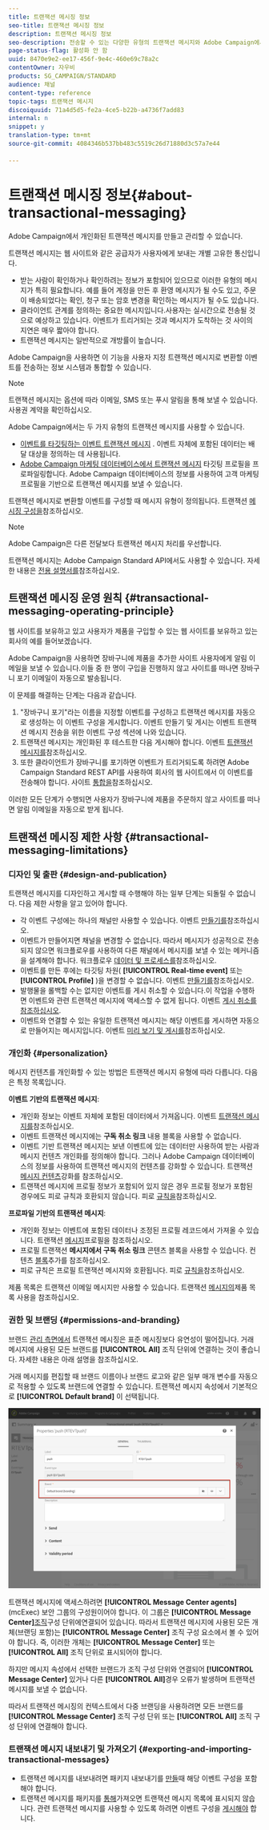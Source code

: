 ```yaml
---
title: 트랜잭션 메시징 정보
seo-title: 트랜잭션 메시징 정보
description: 트랜잭션 메시징 정보
seo-description: 전송할 수 있는 다양한 유형의 트랜잭션 메시지와 Adobe Campaign에서 사용되는 방식을 살펴볼 수 있습니다.
page-status-flag: 활성화 안 함
uuid: 8470e9e2-ee17-456f-9e4c-460e69c78a2c
contentOwner: 자우비
products: SG_CAMPAIGN/STANDARD
audience: 채널
content-type: reference
topic-tags: 트랜잭션 메시지
discoiquuid: 71a4d5d5-fe2a-4ce5-b22b-a4736f7add83
internal: n
snippet: y
translation-type: tm+mt
source-git-commit: 4084346b537bb483c5519c26d71880d3c57a7e44

---
```



# 트랜잭션 메시징 정보{#about-transactional-messaging}

Adobe Campaign에서 개인화된 트랜잭션 메시지를 만들고 관리할 수 있습니다.

트랜잭션 메시지는 웹 사이트와 같은 공급자가 사용자에게 보내는 개별 고유한 통신입니다.

* 받는 사람이 확인하거나 확인하려는 정보가 포함되어 있으므로 이러한 유형의 메시지가 특히 필요합니다. 예를 들어 계정을 만든 후 환영 메시지가 될 수도 있고, 주문이 배송되었다는 확인, 청구 또는 암호 변경을 확인하는 메시지가 될 수도 있습니다.
* 클라이언트 관계를 정의하는 중요한 메시지입니다.사용자는 실시간으로 전송될 것으로 예상하고 있습니다. 이벤트가 트리거되는 것과 메시지가 도착하는 것 사이의 지연은 매우 짧아야 합니다.
* 트랜잭션 메시지는 일반적으로 개방률이 높습니다.

Adobe Campaign을 사용하면 이 기능을 사용자 지정 트랜잭션 메시지로 변환할 이벤트를 전송하는 정보 시스템과 통합할 수 있습니다.

>[!NOTE]
>
>트랜잭션 메시지는 옵션에 따라 이메일, SMS 또는 푸시 알림을 통해 보낼 수 있습니다. 사용권 계약을 확인하십시오.

Adobe Campaign에서는 두 가지 유형의 트랜잭션 메시지를 사용할 수 있습니다.

* [이벤트를 타깃팅하는 이벤트 트랜잭션 메시지](../../channels/using/event-transactional-messages.md) . 이벤트 자체에 포함된 데이터는 배달 대상을 정의하는 데 사용됩니다.
* [Adobe Campaign 마케팅 데이터베이스에서 트랜잭션 메시지](../../channels/using/profile-transactional-messages.md) 타깃팅 프로필을 프로파일링합니다. Adobe Campaign 데이터베이스의 정보를 사용하여 고객 마케팅 프로필을 기반으로 트랜잭션 메시지를 보낼 수 있습니다.

트랜잭션 메시지로 변환할 이벤트를 구성할 때 메시지 유형이 정의됩니다. 트랜잭션 [메시징 구성을](../../administration/using/configuring-transactional-messaging.md)참조하십시오.

>[!NOTE]
>
>Adobe Campaign은 다른 전달보다 트랜잭션 메시지 처리를 우선합니다.

트랜잭션 메시지는 Adobe Campaign Standard API에서도 사용할 수 있습니다. 자세한 내용은 [전용 설명서를](https://docs.campaign.adobe.com/doc/standard/en/api/ACS_API.html#about-transactional-messaging)참조하십시오.

## 트랜잭션 메시징 운영 원칙 {#transactional-messaging-operating-principle}

웹 사이트를 보유하고 있고 사용자가 제품을 구입할 수 있는 웹 사이트를 보유하고 있는 회사의 예를 들어보겠습니다.

Adobe Campaign을 사용하면 장바구니에 제품을 추가한 사이트 사용자에게 알림 이메일을 보낼 수 있습니다.이들 중 한 명이 구입을 진행하지 않고 사이트를 떠나면 장바구니 포기 이메일이 자동으로 발송됩니다.

이 문제를 해결하는 단계는 다음과 같습니다.

1. "장바구니 포기"라는 이름을 지정할 이벤트를 구성하고 트랜잭션 메시지를 자동으로 생성하는 이 이벤트 구성을 게시합니다. 이벤트 만들기 및 게시는 이벤트 트랜잭션 메시지 [](../../administration/using/configuring-transactional-messaging.md#use-case--configuring-an-event-to-send-a-transactional-message) 전송을 위한 이벤트 구성 섹션에 나와 있습니다.
1. 트랜잭션 메시지는 개인화된 후 테스트한 다음 게시해야 합니다. 이벤트 [트랜잭션 메시지를](../../channels/using/event-transactional-messages.md)참조하십시오.
1. 또한 클라이언트가 장바구니를 포기하면 이벤트가 트리거되도록 하려면 Adobe Campaign Standard REST API를 사용하여 회사의 웹 사이트에서 이 이벤트를 전송해야 합니다. 사이트 [통합을](../../administration/using/configuring-transactional-messaging.md#integrating-the-triggering-of-the-event-in-a-website)참조하십시오.

이러한 모든 단계가 수행되면 사용자가 장바구니에 제품을 주문하지 않고 사이트를 떠나면 알림 이메일을 자동으로 받게 됩니다.

## 트랜잭션 메시징 제한 사항 {#transactional-messaging-limitations}

### 디자인 및 출판 {#design-and-publication}

트랜잭션 메시지를 디자인하고 게시할 때 수행해야 하는 일부 단계는 되돌릴 수 없습니다. 다음 제한 사항을 알고 있어야 합니다.

* 각 이벤트 구성에는 하나의 채널만 사용할 수 있습니다. 이벤트 [만들기를](../../administration/using/configuring-transactional-messaging.md#creating-an-event)참조하십시오.
* 이벤트가 만들어지면 채널을 변경할 수 없습니다. 따라서 메시지가 성공적으로 전송되지 않으면 워크플로우를 사용하여 다른 채널에서 메시지를 보낼 수 있는 메커니즘을 설계해야 합니다. 워크플로우 [데이터 및 프로세스를](../../automating/using/workflow-data-and-processes.md)참조하십시오.
* 이벤트를 만든 후에는 타깃팅 차원( **[!UICONTROL Real-time event]** 또는 **[!UICONTROL Profile]** )을 변경할 수 없습니다. 이벤트 [만들기를](../../administration/using/configuring-transactional-messaging.md#creating-an-event)참조하십시오.
* 발행물을 롤백할 수는 없지만 이벤트를 게시 취소할 수 있습니다.이 작업을 수행하면 이벤트와 관련 트랜잭션 메시지에 액세스할 수 없게 됩니다. 이벤트 [게시 취소를 참조하십시오](../../administration/using/configuring-transactional-messaging.md#unpublishing-an-event).
* 이벤트와 연결할 수 있는 유일한 트랜잭션 메시지는 해당 이벤트를 게시하면 자동으로 만들어지는 메시지입니다. 이벤트 [미리 보기 및 게시를](../../administration/using/configuring-transactional-messaging.md#previewing-and-publishing-the-event)참조하십시오.

### 개인화 {#personalization}

메시지 컨텐츠를 개인화할 수 있는 방법은 트랜잭션 메시지 유형에 따라 다릅니다. 다음은 특정 목록입니다.

**이벤트 기반의 트랜잭션 메시지**:

* 개인화 정보는 이벤트 자체에 포함된 데이터에서 가져옵니다. 이벤트 [트랜잭션 메시지를](../../channels/using/event-transactional-messages.md)참조하십시오.
* 이벤트 트랜잭션 메시지에는 **구독 취소 링크** 내용 블록을 사용할 수 없습니다.
* 이벤트 기반 트랜잭션 메시지는 보낸 이벤트에 있는 데이터만 사용하여 받는 사람과 메시지 컨텐츠 개인화를 정의해야 합니다. 그러나 Adobe Campaign 데이터베이스의 정보를 사용하여 트랜잭션 메시지의 컨텐츠를 강화할 수 있습니다. 트랜잭션 [메시지 컨텐츠](../../administration/using/configuring-transactional-messaging.md#enriching-the-transactional-message-content)강화를 참조하십시오.
* 트랜잭션 메시지에 프로필 정보가 포함되어 있지 않은 경우 프로필 정보가 포함된 경우에도 피로 규칙과 호환되지 않습니다. 피로 [규칙을](../../administration/using/fatigue-rules.md)참조하십시오.

**프로파일 기반의 트랜잭션 메시지**:

* 개인화 정보는 이벤트에 포함된 데이터나 조정된 프로필 레코드에서 가져올 수 있습니다. 트랜잭션 [메시지](../../channels/using/profile-transactional-messages.md)프로필을 참조하십시오.
* 프로필 트랜잭션 **메시지에서 구독 취소 링크** 콘텐츠 블록을 사용할 수 있습니다. 컨텐츠 [블록](../../designing/using/personalization.md#adding-a-content-block)추가를 참조하십시오.
* 피로 규칙은 프로필 트랜잭션 메시지와 호환됩니다. 피로 [규칙을](../../administration/using/fatigue-rules.md)참조하십시오.

제품 목록은 트랜잭션 이메일 메시지만 사용할 수 있습니다. 트랜잭션 [메시지의](../../channels/using/event-transactional-messages.md#using-product-listings-in-a-transactional-message)제품 목록 사용을 참조하십시오.

### 권한 및 브랜딩 {#permissions-and-branding}

브랜드 [관리 측면에서](../../administration/using/branding.md) 트랜잭션 메시징은 표준 메시징보다 유연성이 떨어집니다. 거래 메시지에 사용된 모든 브랜드를 **[!UICONTROL All]** 조직 단위에 연결하는 것이 좋습니다. 자세한 내용은 아래 설명을 참조하십시오.

거래 메시지를 편집할 때 브랜드 이름이나 브랜드 로고와 같은 일부 매개 변수를 자동으로 적용할 수 있도록 브랜드에 연결할 수 있습니다. 트랜잭션 메시지 속성에서 기본적으로 **[!UICONTROL Default brand]** 이 선택됩니다.

![](assets/message-center_branding.png)

트랜잭션 메시지에 액세스하려면 **[!UICONTROL Message Center agents]** (mcExec) 보안 그룹의 구성원이어야 합니다. 이 그룹은 **[!UICONTROL Message Center]**[조직](../../administration/using/organizational-units.md)구성 단위에연결되어 있습니다. 따라서 트랜잭션 메시지에 사용된 모든 개체(브랜딩 포함)는 **[!UICONTROL Message Center]** 조직 구성 요소에서 볼 수 있어야 합니다. 즉, 이러한 개체는 **[!UICONTROL Message Center]** 또는 **[!UICONTROL All]** 조직 단위로 표시되어야 합니다.

하지만 메시지 속성에서 선택한 브랜드가 조직 구성 단위와 연결되어 **[!UICONTROL Message Center]** 있거나 다른 **[!UICONTROL All]**&#x200B;경우 오류가 발생하며 트랜잭션 메시지를 보낼 수 없습니다.

따라서 트랜잭션 메시징의 컨텍스트에서 다중 브랜딩을 사용하려면 모든 브랜드를 **[!UICONTROL Message Center]** 조직 구성 단위 또는 **[!UICONTROL All]** 조직 구성 단위에 연결해야 합니다.

### 트랜잭션 메시지 내보내기 및 가져오기 {#exporting-and-importing-transactional-messages}

* 트랜잭션 메시지를 내보내려면 패키지 내보내기를 [만들](../../automating/using/managing-packages.md#creating-a-package)때 해당 이벤트 구성을 포함해야 합니다.
* 트랜잭션 메시지를 패키지를 [통해](../../automating/using/managing-packages.md#importing-a-package)가져오면 트랜잭션 메시지 목록에 표시되지 않습니다. 관련 트랜잭션 메시지를 사용할 수 있도록 하려면 이벤트 구성을 [게시해야](../../administration/using/configuring-transactional-messaging.md#previewing-and-publishing-the-event) 합니다.

